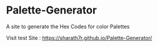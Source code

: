 # Palette-Generator
A site to generate the Hex Codes for color Palettes

Visit test Site : https://sharath7r.github.io/Palette-Generator/
